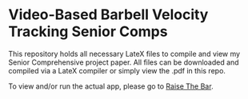 # Video-Based Barbell Velocity Tracking Senior Comps

This repository holds all necessary LateX files to compile and view my Senior Comprehensive project paper.
All files can be downloaded and compiled via a LateX compiler or simply view the .pdf in this repo.

To view and/or run the actual app, please go to [Raise The Bar](https://github.com/NeythonLecStreitz/BarbellTrackingCode).
